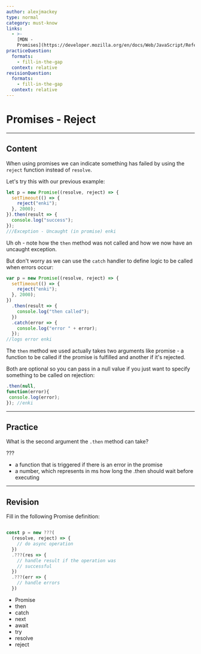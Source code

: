 ```yaml
---
author: alexjmackey
type: normal
category: must-know
links:
  - >-
    [MDN -
    Promises](https://developer.mozilla.org/en/docs/Web/JavaScript/Reference/Global_Objects/Promise){website}
practiceQuestion:
  formats:
    - fill-in-the-gap
  context: relative
revisionQuestion:
  formats:
    - fill-in-the-gap
  context: relative
---
```


# Promises - Reject


---

## Content

When using promises we can indicate something has failed by using the `reject` function instead of `resolve`.

Let's try this with our previous example:

```javascript
let p = new Promise((resolve, reject) => {
  setTimeout(() => {
    reject("enki");
  }, 2000);
}).then(result => {
  console.log("success");
});
///Exception - Uncaught (in promise) enki
```

Uh oh - note how the `then` method was not called and how we now have an uncaught exception.

But don't worry as we can use the `catch` handler to define logic to be called when errors occur:

```javascript
var p = new Promise((resolve, reject) => {
  setTimeout(() => {
    reject("enki");
  }, 2000);
})
  .then(result => {
    console.log("then called");
  })
  .catch(error => {
    console.log("error " + error);
  });
//logs error enki
```

The `then` method we used actually takes two arguments like promise - a function to be called if the promise is fulfilled and another if it's rejected.

Both are optional so you can pass in a null value if you just want to specify something to be called on rejection:

```javascript
.then(null,
function(error){
 console.log(error);
}); //enki
```


---

## Practice

What is the second argument the `.then` method can take?

???

- a function that is triggered if there is an error in the promise
- a number, which represents in ms how long the .then should wait before executing


---

## Revision

Fill in the following Promise definition:

```javascript

const p = new ???(
  (resolve, reject) => {
    // do async operation
  })
  .???(res => {
    // handle result if the operation was
    // successful
  })
  .???(err => {
    // handle errors
  })
```

- Promise
- then
- catch
- next
- await
- try
- resolve
- reject
